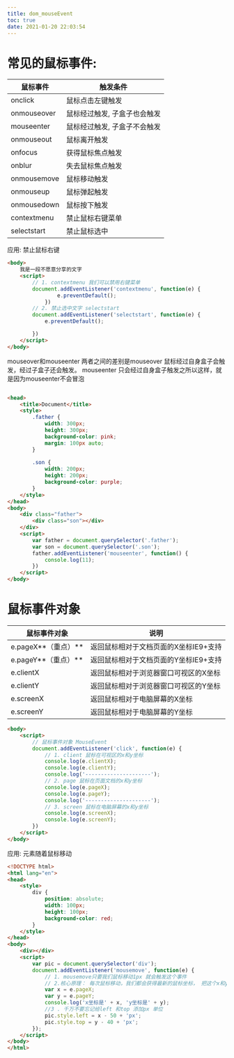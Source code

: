 ```yaml
---
title: dom_mouseEvent
toc: true
date: 2021-01-20 22:03:54
---
```

# 常见的鼠标事件:
鼠标事件	|触发条件
--|--
onclick	|鼠标点击左键触发
onmouseover	|鼠标经过触发, 子盒子也会触发
mouseenter|鼠标经过触发, 子盒子不会触发
onmouseout	|鼠标离开触发
onfocus	|获得鼠标焦点触发
onblur	|失去鼠标焦点触发
onmousemove	|鼠标移动触发
onmouseup	|鼠标弹起触发
onmousedown	|鼠标按下触发
contextmenu| 禁止鼠标右键菜单
selectstart| 禁止鼠标选中

应用: 禁止鼠标右键
```html
<body>
    我是一段不愿意分享的文字
    <script>
        // 1. contextmenu 我们可以禁用右键菜单
        document.addEventListener('contextmenu', function(e) {
                e.preventDefault();
            })
        // 2. 禁止选中文字 selectstart
        document.addEventListener('selectstart', function(e) {
            e.preventDefault();

        })
    </script>
</body>
```

mouseover和mouseenter
两者之间的差别是mouseover 鼠标经过自身盒子会触发，经过子盒子还会触发。 
mouseenter 只会经过自身盒子触发之所以这样，就是因为mouseenter不会冒泡

```html

<head>
    <title>Document</title>
    <style>
        .father {
            width: 300px;
            height: 300px;
            background-color: pink;
            margin: 100px auto;
        }
        
        .son {
            width: 200px;
            height: 200px;
            background-color: purple;
        }
    </style>
</head>
<body>
    <div class="father">
        <div class="son"></div>
    </div>
    <script>
        var father = document.querySelector('.father');
        var son = document.querySelector('.son');
        father.addEventListener('mouseenter', function() {
            console.log(11);
        })
    </script>
</body>
```




# 鼠标事件对象
鼠标事件对象|说明
--|--
e.pageX**（重点）**	|返回鼠标相对于文档页面的X坐标IE9+支持
e.pageY**（重点）**	|返回鼠标相对于文档页面的Y坐标IE9+支持
e.clientX|返回鼠标相对于浏览器窗口可视区的X坐标
e.clientY|返回鼠标相对于浏览器窗口可视区的Y坐标
e.screenX|返回鼠标相对于电脑屏幕的X坐标
e.screenY|返回鼠标相对于电脑屏幕的Y坐标

```html
<body>
    <script>
        // 鼠标事件对象 MouseEvent
        document.addEventListener('click', function(e) {
            // 1. client 鼠标在可视区的x和y坐标
            console.log(e.clientX);
            console.log(e.clientY);
            console.log('---------------------');
            // 2. page 鼠标在页面文档的x和y坐标
            console.log(e.pageX);
            console.log(e.pageY);
            console.log('---------------------');
            // 3. screen 鼠标在电脑屏幕的x和y坐标
            console.log(e.screenX);
            console.log(e.screenY);
        })
    </script>
</body>
```
应用: 元素随着鼠标移动 

```html
<!DOCTYPE html>
<html lang="en">
<head>
    <style>
        div {
            position: absolute;
            width: 100px;
            height: 100px;
            background-color: red;
        }
    </style>
</head>
<body>
    <div></div>
    <script>
        var pic = document.querySelector('div');
        document.addEventListener('mousemove', function(e) {
            // 1. mousemove只要我们鼠标移动1px 就会触发这个事件
            // 2.核心原理： 每次鼠标移动，我们都会获得最新的鼠标坐标， 把这个x和y坐标做为图片的top和left 值就可以移动图片
            var x = e.pageX;
            var y = e.pageY;
            console.log('x坐标是' + x, 'y坐标是' + y);
            //3 . 千万不要忘记给left 和top 添加px 单位
            pic.style.left = x - 50 + 'px';
            pic.style.top = y - 40 + 'px';
        });
    </script>
</body>
</html>
```

